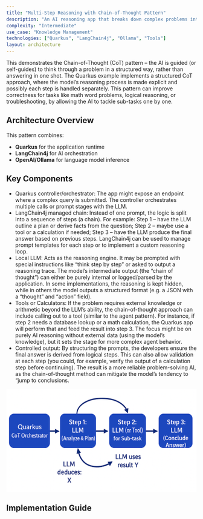 ```yaml
---
title: "Multi-Step Reasoning with Chain-of-Thought Pattern"
description: "An AI reasoning app that breaks down complex problems into intermediate steps before producing a final answer."
complexity: "Intermediate"
use_case: "Knowledge Management"
technologies: ["Quarkus", "LangChain4j", "Ollama", "Tools"]
layout: architecture
---
```


This demonstrates the Chain-of-Thought (CoT) pattern – the AI is guided (or self-guides) to think through a problem in a structured way, rather than answering in one shot. The Quarkus example implements a structured CoT approach, where the model’s reasoning process is made explicit and possibly each step is handled separately. This pattern can improve correctness for tasks like math word problems, logical reasoning, or troubleshooting, by allowing the AI to tackle sub-tasks one by one.

## Architecture Overview

This pattern combines:
- **Quarkus** for the application runtime
- **LangChain4j** for AI orchestration
- **OpenAI/Ollama** for language model inference

## Key Components

* Quarkus controller/orchestrator: The app might expose an endpoint where a complex query is submitted. The controller orchestrates multiple calls or prompt stages with the LLM.
* LangChain4j managed chain: Instead of one prompt, the logic is split into a sequence of steps (a chain). For example: Step 1 – have the LLM outline a plan or derive facts from the question; Step 2 – maybe use a tool or a calculation if needed; Step 3 – have the LLM produce the final answer based on previous steps. LangChain4j can be used to manage prompt templates for each step or to implement a custom reasoning loop.
* Local LLM: Acts as the reasoning engine. It may be prompted with special instructions like “think step by step” or asked to output a reasoning trace. The model’s intermediate output (the “chain of thought”) can either be purely internal or logged/parsed by the application. In some implementations, the reasoning is kept hidden, while in others the model outputs a structured format (e.g. a JSON with a “thought” and “action” field).
* Tools or Calculators: If the problem requires external knowledge or arithmetic beyond the LLM’s ability, the chain-of-thought approach can include calling out to a tool (similar to the agent pattern). For instance, if step 2 needs a database lookup or a math calculation, the Quarkus app will perform that and feed the result into step 3. The focus might be on purely AI reasoning without external data (using the model’s knowledge), but it sets the stage for more complex agent behavior.
* Controlled output: By structuring the prompts, the developers ensure the final answer is derived from logical steps. This can also allow validation at each step (you could, for example, verify the output of a calculation step before continuing). The result is a more reliable problem-solving AI, as the chain-of-thought method can mitigate the model’s tendency to “jump to conclusions.

<img src="/assets/images/architectures/multi-step-reasoning/overview.png" alt="Architecture Overview" style="max-width: 100%; height: auto; display: block; margin: 0 auto;" />

## Implementation Guide

